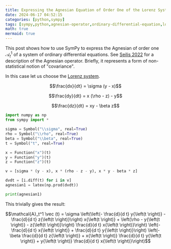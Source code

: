 ```yaml
---
title: Expressing the Agnesian Equation of Order One of the Lorenz System Using SymPy
date: 2024-06-17 04:52:15
categories: [python,sympy]
tags: [sympy,python,agnesian-operator,ordinary-differential-equation,lorenz-system,operators,differential-equations]
math: true
mermaid: true
---
```


This post shows how to use SymPy to express the Agnesian of order one $\mathcal{A}_t^1$ of a system of ordinary differential equations. See [Seilis 2022](https://unbc.arcabc.ca/islandora/object/unbc:59312) for a description of the Agnesian operator. Briefly, it represents a form of non-statistical notion of "covariance".

In this case let us choose the [Lorenz system](https://en.wikipedia.org/wiki/Lorenz_system).

$$\frac{dx}{dt} = \sigma (y - x)$$

$$\frac{dy}{dt} = x (\rho - z) - y$$

$$\frac{dz}{dt} = xy - \beta z$$

```python
import numpy as np
from sympy import *

sigma = Symbol("\\sigma", real=True)
rho = Symbol("\\rho", real=True)
beta = Symbol("\\beta", real=True)
t = Symbol("t", real=True)

x = Function("x")(t)
y = Function("y")(t)
z = Function("z")(t)

v = [sigma * (y - x), x * (rho - z - y), x * y - beta * z]

dvdt = [i.diff(t) for i in v]
agnesian1 = latex(np.prod(dvdt))

print(agnesian1)
```

This trivially gives the result:

$$\mathcal{A}_t^1 \vec (t) = \sigma \left(\left(- \frac{d}{d t} y{\left(t \right)} - \frac{d}{d t} z{\left(t \right)}\right) x{\left(t \right)} + \left(\rho - y{\left(t \right)} - z{\left(t \right)}\right) \frac{d}{d t} x{\left(t \right)}\right) \left(- \frac{d}{d t} x{\left(t \right)} + \frac{d}{d t} y{\left(t \right)}\right) \left(- \beta \frac{d}{d t} z{\left(t \right)} + x{\left(t \right)} \frac{d}{d t} y{\left(t \right)} + y{\left(t \right)} \frac{d}{d t} x{\left(t \right)}\right)$$
